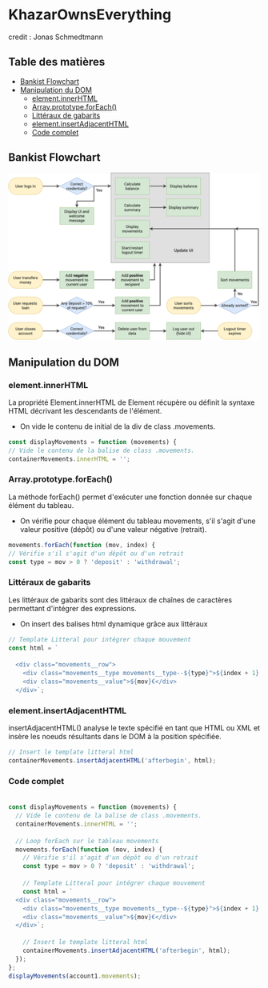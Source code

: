 # KhazarOwnsEverything

credit : Jonas Schmedtmann

## Table des matières

- [Bankist Flowchart](#bankist-flowchart)
- [Manipulation du DOM](#manipulation-du-dom)
  - [element.innerHTML](#elementinnerhtml)
  - [Array.prototype.forEach()](#arrayprototypeforeach)
  - [Littéraux de gabarits](#littéraux-de-gabarits)
  - [element.insertAdjacentHTML](#elementinsertadjacenthtml)
  - [Code complet](#code-complet)

## Bankist Flowchart

![Bankist Flowchart](Bankist-flowchart.png)

## Manipulation du DOM

### element.innerHTML

La propriété Element.innerHTML de Element récupère ou définit la syntaxe HTML décrivant les descendants de l'élément.

- On vide le contenu de initial de la div de class .movements.

```js
const displayMovements = function (movements) {
// Vide le contenu de la balise de class .movements.
containerMovements.innerHTML = '';
```

### Array.prototype.forEach()

La méthode forEach() permet d'exécuter une fonction donnée sur chaque élément du tableau.

- On vérifie pour chaque élément du tableau movements, s'il s'agit d'une valeur positive (dépôt) ou d'une valeur négative (retrait).

```js
movements.forEach(function (mov, index) {
// Vérifie s'il s'agit d'un dépôt ou d'un retrait
const type = mov > 0 ? 'deposit' : 'withdrawal';
```

### Littéraux de gabarits

Les littéraux de gabarits sont des littéraux de chaînes de caractères permettant d'intégrer des expressions.

- On insert des balises html dynamique grâce aux littéraux

```js
// Template Litteral pour intégrer chaque mouvement
const html = `

  <div class="movements__row">
    <div class="movements__type movements__type--${type}">${index + 1} ${type}</div>
    <div class="movements__value">${mov}€</div>
  </div>`;
```

### element.insertAdjacentHTML

insertAdjacentHTML() analyse le texte spécifié en tant que HTML ou XML et insère les noeuds résultants dans le DOM à la position spécifiée.

```js
// Insert le template litteral html
containerMovements.insertAdjacentHTML('afterbegin', html);
```

### Code complet

```js

const displayMovements = function (movements) {
  // Vide le contenu de la balise de class .movements.
  containerMovements.innerHTML = '';

  // Loop forEach sur le tableau movements
  movements.forEach(function (mov, index) {
    // Vérifie s'il s'agit d'un dépôt ou d'un retrait
    const type = mov > 0 ? 'deposit' : 'withdrawal';

    // Template Litteral pour intégrer chaque mouvement
    const html = `
  <div class="movements__row">
    <div class="movements__type movements__type--${type}">${index + 1} ${type}</div>
    <div class="movements__value">${mov}€</div>
  </div>`;

    // Insert le template litteral html
    containerMovements.insertAdjacentHTML('afterbegin', html);
  });
};
displayMovements(account1.movements);
```